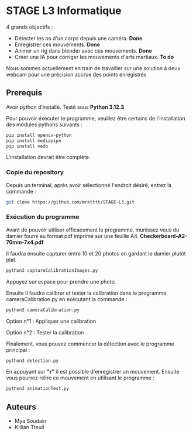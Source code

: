 # STAGE L3 Informatique

4 grands objectifs :

- Détecter les os d'un corps depuis une caméra. **Done**
- Enregistrer ces mouvements. **Done**
- Animer un rig dans blender avec ces mouvements. **Done**
- Créer une IA pour corriger les mouvements d'arts martiaux. **To do**

Nous sommes actuellement en train de travailler sur une solution à deux webcam pour une précision accrue des points enregistrés

## Prerequis

Avoir python d'installé.
Testé sous **Python 3.12.3**

Pour pouvoir éxécuter le programme, veuillez être certains de l'installation des modules pythons suivants :

```bash
pip install opencv-python
pip install mediapipe
pip install vedo
```

L'installation devrait être complète.

### Copie du repository

Depuis un terminal, après avoir sélectionné l'endroit désiré, entrez la commande :

```bash
git clone https://github.com/mrktttt/STAGE-L3.git
```

### Exécution du programme

Avant de pouvoir utiliser efficacement le programme, munissez vous du damier fourni au format pdf imprimé sur une feuille A4. **Checkerboard-A2-70mm-7x4.pdf**

Il faudra ensuite capturer entre 10 et 20 photos en gardant le damier plutôt plat.

```bash
python3 captureCalibrationImages.py
```

Appuyez sur espace pour prendre une photo.

Ensuite il faudra calibrer et tester la calibration dans le programme cameraCalibration.py en exécutant la commande :

```bash
python3 cameraCalibration.py
```

Option n°1 : Appliquer une calibration

Option n°2 : Tester la calibration

Finalement, vous pouvez commencer la détection avec le programme principal :

```bash
python3 detection.py
```

En appuyant sur **"r"** il est possible d'enregistrer un mouvement. Ensuite vous pourrez relire ce mouvement en utilisant le programme :

```bash
python3 animationTest.py
```

## Auteurs

- Mya Soudain
- Killian Treuil
